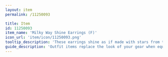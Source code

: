 ```yaml
---
layout: item
permalink: /11250093

title: Item
id: 11250093
item_name: 'Milky Way Shine Earrings (F)'
icon_url: 'item/icon/11250093.png'
tooltip_description: 'These earrings shine as if made with stars from the Milky Way. Fortunately they''re not as hot. Or massive.'
guide_description: 'Outfit items replace the look of your gear when equipped.'
---
```

